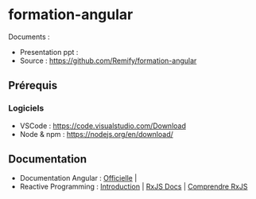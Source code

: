 # formation-angular

Documents :
- Presentation ppt : 
- Source : https://github.com/Remify/formation-angular

## Prérequis

### Logiciels 
- VSCode : https://code.visualstudio.com/Download
- Node & npm : https://nodejs.org/en/download/ 

## Documentation

- Documentation Angular : [Officielle](https://angular.io/docs) | 
- Reactive Programming : [Introduction](https://gist.github.com/staltz/868e7e9bc2a7b8c1f754) | [RxJS Docs](http://reactivex.io/rxjs/) | [Comprendre RxJS](http://rxmarbles.com/)